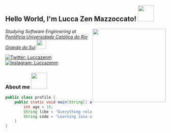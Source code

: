 <h2> Hello World, I'm Lucca Zen Mazzoccato! <img src="https://media2.giphy.com/media/cpAGF6uxLw93uuQNNJ/100.webp?cid=ecf05e47rq4dsf3qksi3qovc4nxhnig9pvm31m75ejvpzm0g&rid=100.webp&ct=s" width="50" ></h2>
<img align='right' src="https://media1.giphy.com/media/kBrSH5C4ps9nyNDo4S/200w.webp?cid=ecf05e47gj44pizd55bc2xwc1384qbiw3x6grlz57vkgckxr&rid=200w.webp&ct=s" width="230">
<p><em> Studying Software Enginnering at <a href="https://www.pucrs.br">Pontifícia Universidade Católica do Rio Grande do Sul</a> <img src="https://media2.giphy.com/media/YWzoMUlrvgZGJDoKZx/200.webp?cid=ecf05e47jj1rcoccwsecuk9ciamei7yrcaqpo99hyje20fps&rid=200.webp&ct=s" width="30"> 
</em></p>

[![Twitter: Luccazenm](https://img.shields.io/badge/Twitter-1DA1F2?style=for-the-badge&logo=twitter&logoColor=white)](https://twitter.com/luccazenm)
[![Instagram: Luccazenm](https://img.shields.io/badge/Instagram-E4405F?style=for-the-badge&logo=instagram&logoColor=white)](https://www.instagram.com/luccazenm/)

### About me <img src="https://media1.giphy.com/media/hVm2JYyoGy7MGqX4H8/200w.webp?cid=ecf05e4732bnxn7frp04627fa1t9pv0843lhxny9hp85x7i9&rid=200w.webp&ct=s" width="50">

```java
public class profile {
    public static void main(String[] args) {
        int age = 18;
        String like = "Everything related to computing, economics, sports and travel";
        String code = "Learning Java and Python";
    }
}
```
